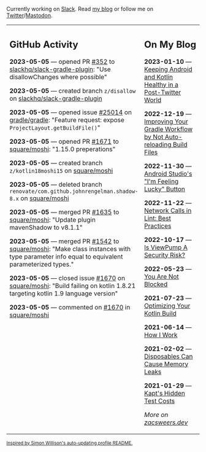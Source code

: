 Currently working on [Slack](https://slack.com/). Read [my blog](https://zacsweers.dev/) or follow me on [Twitter](https://twitter.com/ZacSweers)/[Mastodon](https://hachyderm.io/@ZacSweers).

<table><tr><td valign="top" width="60%">

## GitHub Activity
<!-- githubActivity starts -->
**2023-05-05** — opened PR [#352](https://github.com/slackhq/slack-gradle-plugin/pull/352) to [slackhq/slack-gradle-plugin](https://github.com/slackhq/slack-gradle-plugin): "Use disallowChanges where possible"

**2023-05-05** — created branch `z/disallow` on [slackhq/slack-gradle-plugin](https://github.com/slackhq/slack-gradle-plugin)

**2023-05-05** — opened issue [#25014](https://github.com/gradle/gradle/issues/25014) on [gradle/gradle](https://github.com/gradle/gradle): "Feature request: expose `ProjectLayout.getBuildFile()`"

**2023-05-05** — opened PR [#1671](https://github.com/square/moshi/pull/1671) to [square/moshi](https://github.com/square/moshi): "1.15.0 preperations"

**2023-05-05** — created branch `z/kotlin18moshi15` on [square/moshi](https://github.com/square/moshi)

**2023-05-05** — deleted branch `renovate/com.github.johnrengelman.shadow-8.x` on [square/moshi](https://github.com/square/moshi)

**2023-05-05** — merged PR [#1635](https://github.com/square/moshi/pull/1635) to [square/moshi](https://github.com/square/moshi): "Update plugin mavenShadow to v8.1.1"

**2023-05-05** — merged PR [#1542](https://github.com/square/moshi/pull/1542) to [square/moshi](https://github.com/square/moshi): "Make class instances with type parameter info equal to equivalent parameterized types."

**2023-05-05** — closed issue [#1670](https://github.com/square/moshi/issues/1670) on [square/moshi](https://github.com/square/moshi): "Build failing on kotlin 1.8.21 targeting kotlin 1.9 language version"

**2023-05-05** — commented on [#1670](https://github.com/square/moshi/issues/1670#issuecomment-1536839640) in [square/moshi](https://github.com/square/moshi)
<!-- githubActivity ends -->
</td><td valign="top" width="40%">

## On My Blog
<!-- blog starts -->
**2023-01-10** — [Keeping Android and Kotlin Healthy in a Post-Twitter World](https://www.zacsweers.dev/keeping-android-healthy/)

**2022-12-19** — [Improving Your Gradle Workflow by Not Auto-reloading Build Files](https://www.zacsweers.dev/improving-your-workflow-by-not-auto-reloading-build-files/)

**2022-11-30** — [Android Studio's "I'm Feeling Lucky" Button](https://www.zacsweers.dev/android-studios-im-feeling-lucky-button/)

**2022-11-22** — [Network Calls in Lint: Best Practices](https://www.zacsweers.dev/network-calls-in-lint-best-practices/)

**2022-10-17** — [Is ViewPump A Security Risk?](https://www.zacsweers.dev/is-viewpump-a-security-risk/)

**2022-05-23** — [You Are Not Blocked](https://www.zacsweers.dev/you-are-not-blocked/)

**2021-07-23** — [Optimizing Your Kotlin Build](https://www.zacsweers.dev/optimizing-your-kotlin-build/)

**2021-06-14** — [How I Work](https://www.zacsweers.dev/how-i-work/)

**2021-02-02** — [Disposables Can Cause Memory Leaks](https://www.zacsweers.dev/disposables-can-cause-memory-leaks/)

**2021-01-29** — [Kapt's Hidden Test Costs](https://www.zacsweers.dev/kapts-hidden-test-costs/)
<!-- blog ends -->
_More on [zacsweers.dev](https://zacsweers.dev/)_
</td></tr></table>

<sub><a href="https://simonwillison.net/2020/Jul/10/self-updating-profile-readme/">Inspired by Simon Willison's auto-updating profile README.</a></sub>